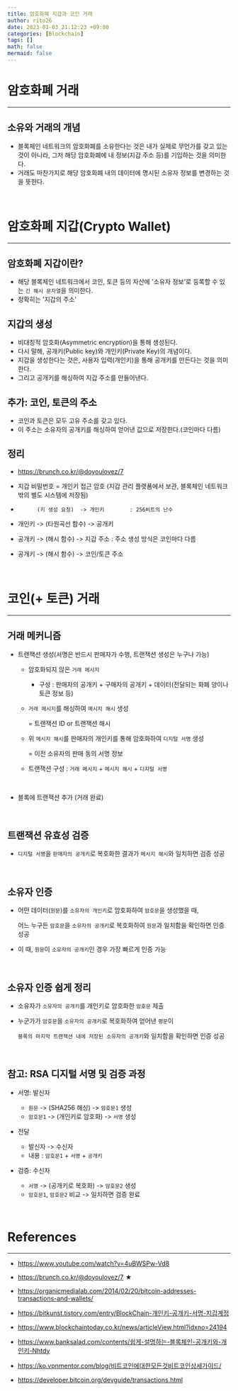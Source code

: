 ```yaml
--- 
title: 암호화폐 지갑과 코인 거래
author: rito26 
date: 2023-01-03 21:12:23 +09:00 
categories: [Blockchain] 
tags: [] 
math: false
mermaid: false
--- 
```


# 암호화폐 거래
---

## 소유와 거래의 개념
- 블록체인 네트워크의 암호화폐를 소유한다는 것은 내가 실제로 무언가를 갖고 있는 것이 아니라,
  그저 해당 암호화폐에 내 정보(지갑 주소 등)를 기입하는 것을 의미한다.
- 거래도 마찬가지로 해당 암호화폐 내의 데이터에 명시된 소유자 정보를 변경하는 것을 뜻한다.

<br>



# 암호화폐 지갑(Crypto Wallet)
--- 

## 암호화폐 지갑이란?
- 해당 블록체인 네트워크에서 코인, 토큰 등의 자산에 '소유자 정보'로 등록할 수 있는
  `긴 해시 문자열`을 의미한다.
- 정확히는 '지갑의 주소'

## 지갑의 생성
- 비대칭적 암호화(Asymmetric encryption)을 통해 생성된다.
- 다시 말해, 공개키(Public key)와 개인키(Private Key)의 개념이다.
- 지갑을 생성한다는 것은, 사용자 입력(개인키)을 통해 공개키를 만든다는 것을 의미한다.
- 그리고 공개키를 해싱하여 지갑 주소를 만들어낸다.

## 추가: 코인, 토큰의 주소
- 코인과 토큰은 모두 고유 주소를 갖고 있다.
- 이 주소는 소유자의 공개키를 해싱하여 얻어낸 값으로 저장한다.(코인마다 다름)

## 정리
- <https://brunch.co.kr/@doyoulovez/7>
- 지갑 비밀번호 = 개인키 접근 암호 (지갑 관리 플랫폼에서 보관, 블록체인 네트워크 밖의 별도 시스템에 저장됨)

-           (키 생성 요청)  -> 개인키        : 256비트의 난수
- 개인키 -> (타원곡선 함수) -> 공개키
- 공개키 -> (해시 함수)     -> 지갑 주소      : 주소 생성 방식은 코인마다 다름
- 공개키 -> (해시 함수)     -> 코인/토큰 주소

<br>


# 코인(+ 토큰) 거래
---

## 거래 메커니즘

- 트랜잭션 생성(서명은 반드시 판매자가 수행, 트랜잭션 생성은 누구나 가능)

  - 암호화되지 않은 `거래 메시지`
    - 구성 : 판매자의 공개키 + 구매자의 공개키 + 데이터(전달되는 화폐 양이나 토큰 정보 등)

  - `거래 메시지`를 해싱하여 `메시지 해시` 생성
    
    = 트랜잭션 ID or 트랜잭션 해시

  - 위 `메시지 해시`를 판매자의 개인키를 통해 암호화하여 `디지털 서명` 생성
    
    = 이전 소유자의 판매 동의 서명 정보

  - 트랜잭션 구성 : `거래 메시지` + `메시지 해시` + `디지털 서명`

<br>

- 블록에 트랜잭션 추가 (거래 완료)

<br>

## 트랜잭션 유효성 검증
  - `디지털 서명`을 `판매자의 공개키`로 복호화한 결과가 `메시지 해시`와 일치하면 검증 성공

<br>

## 소유자 인증 
- 어떤 데이터(`원문`)를 `소유자의 개인키`로 암호화하여 `암호문`을 생성했을 때, 

  어느 누구든 `암호문`을 `소유자의 공개키`로 복호화하여 `원문`과 일치함을 확인하면 인증 성공

- 이 때, `원문`이 `소유자의 공개키`인 경우 가장 빠르게 인증 가능

<br>

## 소유자 인증 쉽게 정리
- 소유자가 `소유자의 공개키`를 개인키로 암호화한 `암호문` 제출

- 누군가가 `암호문`을 `소유자의 공개키`로 복호화하여 얻어낸 `평문`이

  `블록의 마지막 트랜잭션 내에 저장된 소유자의 공개키`와 일치함을 확인하면 인증 성공

<br>


## 참고: RSA 디지털 서명 및 검증 과정
- 서명: 발신자
  - `원문`    -> (SHA256 해싱)     -> `암호문1` 생성
  - `암호문1` -> (개인키로 암호화) -> `서명`    생성

- 전달
  - 발신자 -> 수신자
  - 내용 : `암호문1` + `서명` + `공개키`

- 검증: 수신자
  - `서명` -> (공개키로 복호화) -> `암호문2` 생성
  - `암호문1`, `암호문2` 비교   -> 일치하면 검증 완료

<br>


<!------------------------------------------------------------------> 

# References
--- 
- <https://www.youtube.com/watch?v=4uBWSPw-Vd8> 
- <https://brunch.co.kr/@doyoulovez/7> ★
- <https://organicmedialab.com/2014/02/20/bitcoin-addresses-transactions-and-wallets/>
- <https://bitkunst.tistory.com/entry/BlockChain-개인키-공개키-서명-지갑계정>

- <https://www.blockchaintoday.co.kr/news/articleView.html?idxno=24194>
- <https://www.banksalad.com/contents/쉽게-설명하는-블록체인-공개키와-개인키-Nhtdy>
- <https://ko.vpnmentor.com/blog/비트코인에대한모든것비트코인상세가이드/>

- <https://developer.bitcoin.org/devguide/transactions.html>
